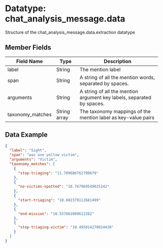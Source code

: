 # Datatype: chat_analysis_message.data 

Structure of the chat_analysis_message.data.extraction datatype


## Member Fields

| Field Name | Type | Description
| --- | --- | --- |
| label | String | The mention label
| span | String | A string of all the mention words, separated by spaces.
| arguments | String | A string of all the mention argument key labels, separated by spaces.
| taxonomy_matches | String array | The taxonomy mappings of the mention label as key-value pairs


## Data Example
```json
{
  "label": "Sight",
  "span": "was one yellow victim",
  "arguments": "Victim",
  "taxonomy_matches": [
    {
      "stop-triaging": "11.709686762798679"
    },
    {
      "no-victims-spotted": "10.767969549025242"
    },
    {
      "start-triaging": "10.602379112681499"
    },
    {
      "end-mission": "10.557661089612202"
    },
    {
      "stop-triaging-victim": "10.495014278024438"
    }
  ]
}
```
